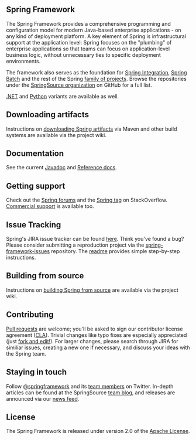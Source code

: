 ## Spring Framework
The Spring Framework provides a comprehensive programming and configuration model for modern
Java-based enterprise applications - on any kind of deployment platform. A key element of Spring is
infrastructural support at the application level: Spring focuses on the "plumbing" of enterprise
applications so that teams can focus on application-level business logic, without unnecessary ties
to specific deployment environments.

The framework also serves as the foundation for
[Spring Integration](https://github.com/SpringSource/spring-integration),
[Spring Batch](https://github.com/SpringSource/spring-batch) and the rest of the Spring
[family of projects](http://springsource.org/projects). Browse the repositories under the
[SpringSource organization](https://github.com/SpringSource) on GitHub for a full list.

[.NET](https://github.com/SpringSource/spring-net) and
[Python](https://github.com/SpringSource/spring-python) variants are available as well.

## Downloading artifacts
Instructions on
[downloading Spring artifacts](https://github.com/SpringSource/spring-framework/wiki/Downloading-Spring-artifacts)
via Maven and other build systems are available via the project wiki.

## Documentation
See the current [Javadoc](http://static.springsource.org/spring/docs/current/javadoc-api)
and [Reference docs](http://static.springsource.org/spring/docs/current/spring-framework-reference).

## Getting support
Check out the [Spring forums](http://forum.springsource.org) and the
[Spring tag](http://stackoverflow.com/questions/tagged/spring) on StackOverflow.
[Commercial support](http://springsource.com/support/springsupport) is available too.

## Issue Tracking
Spring's JIRA issue tracker can be found [here](http://jira.springsource.org/browse/SPR). Think
you've found a bug? Please consider submitting a reproduction project via the
[spring-framework-issues](https://github.com/springsource/spring-framework-issues) repository. The
[readme](https://github.com/springsource/spring-framework-issues#readme) provides simple
step-by-step instructions.

## Building from source
Instructions on
[building Spring from source](https://github.com/SpringSource/spring-framework/wiki/Building-from-source)
are available via the project wiki.

## Contributing
[Pull requests](http://help.github.com/send-pull-requests) are welcome; you'll be asked to sign our
contributor license agreement ([CLA](https://support.springsource.com/spring_committer_signup)).
Trivial changes like typo fixes are especially appreciated (just
[fork and edit!](https://github.com/blog/844-forking-with-the-edit-button)). For larger changes,
please search through JIRA for similiar issues, creating a new one if necessary, and discuss your
ideas with the Spring team.

## Staying in touch
Follow [@springframework](http://twitter.com/springframework) and its
[team members](http://twitter.com/springframework/team/members) on Twitter. In-depth articles can be
found at the SpringSource [team blog](http://blog.springsource.org), and releases are announced via
our [news feed](http://www.springsource.org/news-events).

## License
The Spring Framework is released under version 2.0 of the
[Apache License](http://www.apache.org/licenses/LICENSE-2.0).

